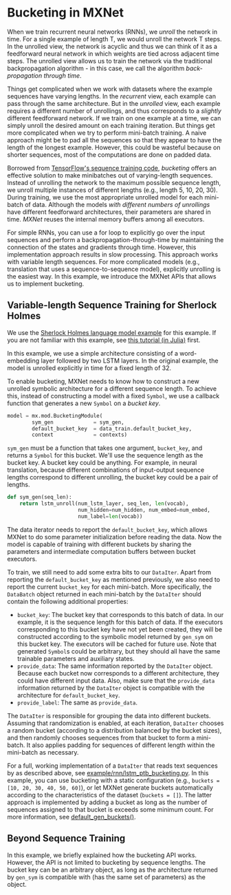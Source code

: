 <!--- Licensed to the Apache Software Foundation (ASF) under one -->
<!--- or more contributor license agreements.  See the NOTICE file -->
<!--- distributed with this work for additional information -->
<!--- regarding copyright ownership.  The ASF licenses this file -->
<!--- to you under the Apache License, Version 2.0 (the -->
<!--- "License"); you may not use this file except in compliance -->
<!--- with the License.  You may obtain a copy of the License at -->

<!---   http://www.apache.org/licenses/LICENSE-2.0 -->

<!--- Unless required by applicable law or agreed to in writing, -->
<!--- software distributed under the License is distributed on an -->
<!--- "AS IS" BASIS, WITHOUT WARRANTIES OR CONDITIONS OF ANY -->
<!--- KIND, either express or implied.  See the License for the -->
<!--- specific language governing permissions and limitations -->
<!--- under the License. -->

# Bucketing in MXNet
When we train recurrent neural networks (RNNs), we _unroll_ the network in time.
For a single example of length T, we would unroll the network T steps.
In the unrolled view, the network is acyclic and thus we can think of it
as a feedforward neural network in which weights are tied across adjacent time steps.
The unrolled view allows us to train the network via the traditional backpropagation algorithm -
in this case, we call the algorithm _back-propagation through time_.

Things get complicated when we work with datasets where the example sequences have varying lengths.
In the _recurrent_ view, each example can pass through the same architecture.
But in the _unrolled_ view, each example requires a different number of unrollings, and thus corresponds to a _slightly_ different feedforward network.
If we train on one example at a time, we can simply unroll the desired amount on each training iteration.
But things get more complicated when we try to perform mini-batch training.
A naive approach might be to pad all the sequences so that they appear to have the length of the longest example.
However, this could be wasteful because on shorter sequences, most of the computations are done on padded data.

Borrowed from [TensorFlow's sequence training code](https://www.tensorflow.org/versions/r0.7/tutorials/seq2seq/index.html),
_bucketing_ offers an effective solution to make minibatches out of varying-length sequences.
Instead of unrolling the network to the maximum possible sequence length,
we unroll multiple instances of different lengths (e.g., length 5, 10, 20, 30).
During training, we use the most appropriate unrolled model
for each mini-batch of data.
Although the models *with different numbers of unrollings*
have different feedforward architectures,
their parameters are shared in time.
_MXNet_ reuses the internal memory buffers among all executors.

For simple RNNs, you can use a for loop to explicitly
go over the input sequences and perform a backpropagation-through-time
by maintaining the connection of the states and gradients through time.
However, this implementation approach results in slow processing.
This approach works with variable length sequences. For more complicated models (e.g., translation that uses a sequence-to-sequence model), explicitly unrolling is the easiest way. In this example, we introduce the MXNet APIs that allows us to implement bucketing.

## Variable-length Sequence Training for Sherlock Holmes

We use the [Sherlock Holmes language model example](https://github.com/dmlc/mxnet/tree/master/example/rnn) for this example. If you are not familiar with this example, see [this tutorial (in Julia)](https://mxnet.incubator.apache.org/versions/master/api/julia/site/tutorial/char-lstm/) first.

In this example, we use a simple architecture
consisting of a word-embedding layer
followed by two LSTM layers.
In the original example,
the model is unrolled explicitly in time for a fixed length of 32.
 <!-- In this tutorial, we show how to use bucketing to implement variable-length sequence training. -->
To enable bucketing, MXNet needs to know how to construct a new unrolled symbolic architecture for a different sequence length. To achieve this, instead of constructing a model with a fixed `Symbol`, we use a callback function that generates a new `Symbol` on a *bucket key*.


```python
model = mx.mod.BucketingModule(
        sym_gen             = sym_gen,
        default_bucket_key  = data_train.default_bucket_key,
        context             = contexts)
```

`sym_gen` must be a function that takes one argument, `bucket_key`, and returns a `Symbol` for this bucket. We'll use the sequence length as the bucket key. A bucket key could be anything. For example, in neural translation, because different combinations of input-output sequence lengths correspond to different unrolling, the bucket key could be a pair of lengths.

```python
def sym_gen(seq_len):
    return lstm_unroll(num_lstm_layer, seq_len, len(vocab),
                       num_hidden=num_hidden, num_embed=num_embed,
                       num_label=len(vocab))
```
The data iterator needs to report the `default_bucket_key`, which allows MXNet to do some parameter initialization before reading the data. Now the model is capable of training with different buckets by sharing the parameters and intermediate computation buffers between bucket executors.

To train, we still need to add some extra bits to our `DataIter`. Apart from reporting the `default_bucket_key` as mentioned previously, we also need to report the current `bucket_key` for each mini-batch. More specifically, the `DataBatch` object returned in each mini-batch by the `DataIter` should contain the following additional properties:

* `bucket_key`: The bucket key that corresponds to this batch of data.
In our example, it is the sequence length for this batch of data.
If the executors corresponding to this bucket key have not yet been created,
they will be constructed according to the symbolic model returned by `gen_sym` on this bucket key.
The executors will be cached for future use.
Note that generated `Symbol`s could be arbitrary,
but they should all have the same trainable parameters and auxiliary states.
* `provide_data`: The same information reported by the `DataIter` object.
Because each bucket now corresponds to a different architecture,
they could have different input data.
Also, make sure that the `provide_data` information returned by the `DataIter` object
is compatible with the architecture for `default_bucket_key`.
* `provide_label`: The same as `provide_data`.

The `DataIter` is responsible for grouping the data into different buckets.
Assuming that randomization is enabled, at each iteration,
`DataIter` chooses a random bucket (according to a distribution balanced by the bucket sizes),
and then randomly chooses sequences from that bucket to form a mini-batch.
It also applies padding for sequences of different length within the mini-batch as necessary.

For a full, working implementation of a `DataIter`
that reads text sequences by as described above, see [example/rnn/lstm_ptb_bucketing.py](https://github.com/dmlc/mxnet/blob/master/example/rnn/bucketing/lstm_bucketing.py).
In this example, you can use bucketing with a static configuration (e.g., `buckets = [10, 20, 30, 40, 50, 60]`), or let MXNet generate buckets automatically according to the characteristics of the dataset (`buckets = []`). The latter approach is implemented by adding a bucket as long as the number of sequences assigned to that bucket is exceeds some minimum count. For more information, see [default_gen_buckets()](https://github.com/dmlc/mxnet/blob/master/example/rnn/old/bucket_io.py#L43).

## Beyond Sequence Training

In this example, we briefly explained how the bucketing API works.
However, the API is not limited to bucketing by sequence lengths.
The bucket key can be an arbitrary object, as long
as the architecture returned by `gen_sym`
is compatible with (has the same set of parameters) as the object.
